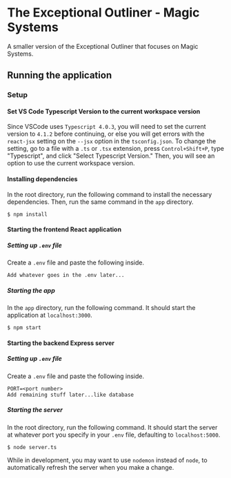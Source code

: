 # The Exceptional Outliner - Magic Systems

A smaller version of the Exceptional Outliner that focuses on Magic Systems.

## Running the application

### Setup

#### Set VS Code Typescript Version to the current workspace version

Since VSCode uses `Typescript 4.0.3`, you will need to set the current version to `4.1.2` before continuing, or else you will get errors with the `react-jsx` setting on the `--jsx` option in the `tsconfig.json`. To change the setting, go to a file with a `.ts` or `.tsx` extension, press `Control+Shift+P`, type
"Typescript", and click "Select Typescript Version." Then, you will see an option to use the current workspace version.

#### Installing dependencies

In the root directory, run the following command to install the necessary dependencies. Then, run the same command in the `app` directory.

```
$ npm install
```

#### Starting the frontend React application

##### Setting up `.env` file

Create a `.env` file and paste the following inside.

```
Add whatever goes in the .env later...
```

##### Starting the app

In the `app` directory, run the following command. It should start the application at `localhost:3000`.

```
$ npm start
```

#### Starting the backend Express server

##### Setting up `.env` file

Create a `.env` file and paste the following inside.

```
PORT=<port number>
Add remaining stuff later...like database
```

##### Starting the server

In the root directory, run the following command. It should start the server at whatever port you specify in your `.env` file, defaulting to `localhost:5000`.

```
$ node server.ts
```

While in development, you may want to use `nodemon` instead of `node`, to automatically refresh the server when you make a change.
